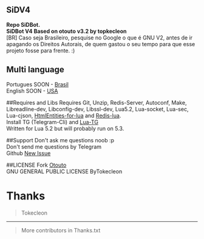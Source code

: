 ## SiDV4
**Repo SiDBot.**</br>
**SiDBot V4 Based on otouto v3.2 by topkecleon**</br>
[BR] Caso seja Brasileiro, pesquise no Google o que é GNU V2, antes de ir apagando os Direitos Autorais, de quem gastou o seu tempo para que esse projeto fosse para frente. :)</br>

## Multi language
Portugues SOON - [Brasil](SOON)</br>
English SOON - [USA](SOON)</br>

##Requires and Libs
Requires Git, Unzip, Redis-Server, Autoconf, Make, Libreadline-dev, Libconfig-dev, Libssl-dev, Lua5.2, Lua-socket, Lua-sec, Lua-cjson, [HtmlEntities-for-lua](https://github.com/TiagoDanin/htmlEntities-for-lua) and [Redis-lua](https://github.com/nrk/redis-lua).</br>
Install TG (Telegram-Cli) and [Lua-TG](http://github.com/topkecleon/lua-tg)</br>
Written for Lua 5.2 but will probably run on 5.3.

##Support
Don't ask me questions noob :p</br>
Don't send me questions by Telegram</br>
Github [New Issue](https://github.com/TiagoDanin/SiD/issues/new)

##LICENSE
Fork [Otouto](https://github.com/topkecleon/otouto)</br>
GNU GENERAL PUBLIC LICENSE ByTokecleon

# Thanks
>Tokecleon
---
>More contributors in Thanks.txt
